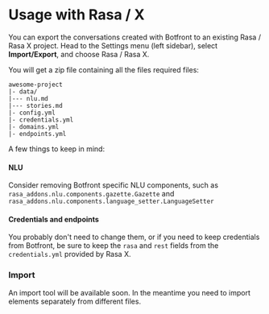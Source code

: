 # Usage with Rasa / X

You can export the conversations created with Botfront to an existing Rasa / Rasa X project.
Head to the Settings menu (left sidebar), select **Import/Export**, and choose Rasa / Rasa X.

You will get a zip file containing all the files required files:

```
awesome-project
|- data/
|--- nlu.md
|--- stories.md
|- config.yml
|- credentials.yml
|- domains.yml
|- endpoints.yml
```

A few things to keep in mind:

#### NLU

Consider removing Botfront specific NLU components, such as `rasa_addons.nlu.components.gazette.Gazette` and `rasa_addons.nlu.components.language_setter.LanguageSetter`

#### Credentials and endpoints

You probably don't need to change them, or if you need to keep credentials from Botfront, be sure to keep the `rasa` and `rest` fields from the `credentials.yml` provided by Rasa X.


### Import

An import tool will be available soon. In the meantime you need to import elements separately from different files.

